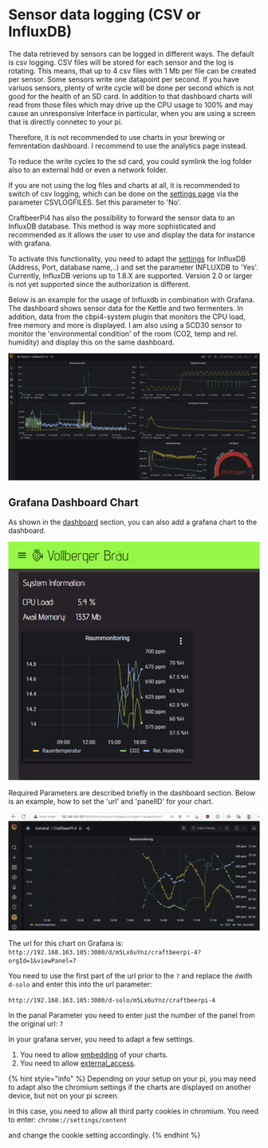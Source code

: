 # Sensor data logging (CSV or InfluxDB)

The data retrieved by sensors can be logged in different ways. The default is csv logging. CSV files will be stored for each sensor and the log is rotating. This means, that up to 4 csv files with 1 Mb per file can be created per sensor. Some sensors write one datapoint per second. If you have variuos sensors, plenty of write cycle will be done per second which is not good for the health of an SD card. In addition to that dashboard charts will read from those files which may drive up the CPU usage to 100% and may cause an unresponsive Interface in particular, when you are using a screen that is directly connetec to your pi.

Therefore, it is not recommended to use charts in your brewing or femrentation dashboard. I recommend to use the analytics page instead.

To reduce the write cycles to the sd card, you could symlink the log folder also to an external hdd or even a network folder.

If you are not using the log files and charts at all, it is recommended to switch of csv logging, which can be done on the [settings page](settings.md#global-system-parameters) via the parameter CSVLOGFILES. Set this parameter to 'No'.

CraftbeerPi4 has also the possibility to forward the sensor data to an InfluxDB database. This method is way more sophisticated and recommended as it allows the user to use and display the data for instance with grafana. 

To activate this functionality, you need to adapt the [settings](settings.md#global-system-parameters) for InfluxDB (Address, Port, database name,..) and set the parameter INFLUXDB to 'Yes'. Currently, InfluxDB verions up to 1.8.X are supported. Version 2.0 or larger is not yet supported since the authorization is different.

Below is an example for the usage of Influxdb in combination with Grafana. The dashboard shows sensor data for the Kettle and two fermenters. In addition, data from the cbpi4-system plugin that monitors the CPU load, free memory and more is displayed. I am also using a SCD30 sensor to monitor the 'environmental condition' of the room (CO2, temp and rel. humidity) and display this on the same dashboard.

![Example for InfluxDB usage in combination with Grafana](../../.gitbook/assets/cbpi4-grafana.png)

## Grafana Dashboard Chart
As shown in the [dashboard](dashboard.md#item-menu) section, you can also add a grafana chart to the dashboard.

![Example of Grafana Chart in Dashboard](../../.gitbook/assets/cbpi4-grafana-chart.png)

Required Parameters are described briefly in the dashboard section. Below is an example, how to set the 'url' and 'panelID' for your chart.

![Grafana URL Example](../../.gitbook/assets/cbpi4-grafana-url-example.png)

The url for this chart on Grafana is: ```http://192.168.163.105:3000/d/m5Lx6uYnz/craftbeerpi-4?orgId=1&viewPanel=7```

You need to use the first part of the url prior to the `?` and replace the `d`with `d-solo` and enter this into the url parameter:

```http://192.168.163.105:3000/d-solo/m5Lx6uYnz/craftbeerpi-4```

In the panal Parameter you need to enter just the number of the panel from the original url: `7`

In your grafana server, you need to adapt a few settings.

1. You need to allow [embedding](https://grafana.com/docs/grafana/latest/administration/configuration/#allow_embedding) of your charts.
2. You need to allow [external_access](https://grafana.com/docs/grafana/latest/administration/configuration/#external_enabled).  

{% hint style="info" %}
Depending on your setup on your pi, you may need to adapt also the chromium settings if the charts are displayed on another device, but not on your pi screen.

In this case, you need to allow all third party cookies in chromium. You need to enter: ```chrome://settings/content```

and change the cookie setting accordingly.
{% endhint %}